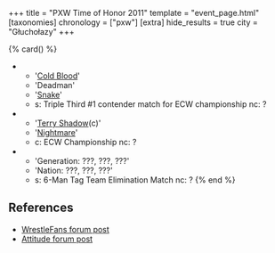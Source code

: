 +++
title = "PXW Time of Honor 2011"
template = "event_page.html"
[taxonomies]
chronology = ["pxw"]
[extra]
hide_results = true
city = "Głuchołazy"
+++

{% card() %}
- - '[Cold Blood](@/w/cold-blood.md)'
  - 'Deadman'
  - '[Snake](@/w/snake.md)'
  - s: Triple Third #1 contender match for ECW championship
    nc: ?
- - '[Terry Shadow](@/w/shadow.md)(c)'
  - '[Nightmare](@/w/nightmare.md)'
  - c: ECW Championship
    nc: ?
- - 'Generation: ???, ???, ???'
  - 'Nation: ???, ???, ???'
  - s: 6-Man Tag Team Elimination Match
    nc: ?
{% end %}

## References

* [WrestleFans forum post](https://wrestlefans.pl/forum/viewtopic.php?f=247&t=23434)
* [Attitude forum post](https://forum.wrestling.pl/topic/26180-pxw-time-of-honor-2011/)
